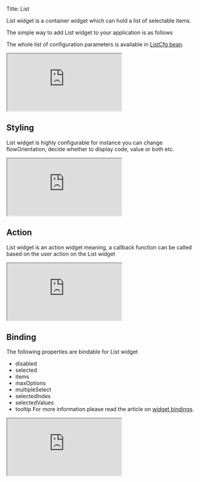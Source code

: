 Title: List


List widget is a container widget which can hold a list of selectable items. 

The simple way to add List widget to your application is as follows 
<script src='http://snippets.ariatemplates.com/snippets/github.com/ariatemplates/documentation-code/%VERSION%/snippets/widgets/list/Snippet.tpl?tag=wgtListSnippet1&lang=at&outdent=true' defer></script>

The whole list of configuration parameters is available in [ListCfg bean](http://ariatemplates.com/api/#aria.widgets.CfgBeans:ListCfg).

<iframe class='samples' src='http://snippets.ariatemplates.com/samples/github.com/ariatemplates/documentation-code/%VERSION%/samples/widgets/list/?skip=1' ></iframe>

## Styling
List widget is highly configurable for instance you can change flowOrientation, decide whether to display code, value or both etc.
<script src='http://snippets.ariatemplates.com/snippets/github.com/ariatemplates/documentation-code/%VERSION%/snippets/widgets/list/Snippet.tpl?tag=wgtListSnippet2&lang=at&outdent=true' defer></script>

<iframe class='samples' src='http://snippets.ariatemplates.com/samples/github.com/ariatemplates/documentation-code/%VERSION%/samples/widgets/list/styling/?skip=1' ></iframe>

## Action
List widget is an action widget meaning, a callback function can be called based on the user action on the List widget
<script src='http://snippets.ariatemplates.com/snippets/github.com/ariatemplates/documentation-code/%VERSION%/snippets/widgets/list/Snippet.tpl?tag=wgtListSnippet3&lang=at&outdent=true' defer></script>

<iframe class='samples' src='http://snippets.ariatemplates.com/samples/github.com/ariatemplates/documentation-code/%VERSION%/samples/widgets/list/action/?skip=1' ></iframe>

## Binding
The following properties are bindable for List widget
* disabled
* selected
* items
* maxOptions
* multipleSelect
* selectedIndex
* selectedValues
* tooltip
For more information please read the article on [widget bindings](widget_bindings).
<script src='http://snippets.ariatemplates.com/snippets/github.com/ariatemplates/documentation-code/%VERSION%/snippets/widgets/list/Snippet.tpl?tag=wgtListSnippet4&lang=at&outdent=true' defer></script>

<iframe class='samples' src='http://snippets.ariatemplates.com/samples/github.com/ariatemplates/documentation-code/%VERSION%/samples/widgets/list/binding/?skip=1' ></iframe>